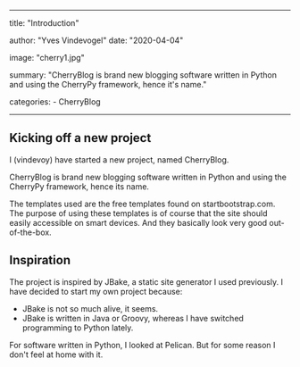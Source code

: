 ---

title: "Introduction"

author: "Yves Vindevogel"
date: "2020-04-04"

image: "cherry1.jpg"

summary: "CherryBlog is brand new blogging software written in Python and using the CherryPy framework, hence it's name."

categories:
    - CherryBlog
    
----------

## Kicking off a new project

I (vindevoy) have started a new project, named CherryBlog.

CherryBlog is brand new blogging software written in Python and using the CherryPy framework, hence its name.

The templates used are the free templates found on startbootstrap.com.  The purpose of using these templates is of course that the site should easily accessible on smart devices. And they basically look very good out-of-the-box.

## Inspiration

The project is inspired by JBake, a static site generator I used previously. I have decided to start my own project because:

- JBake is not so much alive, it seems.
- JBake is written in Java or Groovy, whereas I have switched programming to Python lately.

For software written in Python, I looked at Pelican.  But for some reason I don't feel at home with it.  

